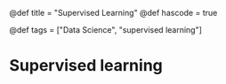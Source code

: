 @def title = "Supervised Learning"
@def hascode = true

@def tags = ["Data Science", "supervised learning"]

# Supervised learning